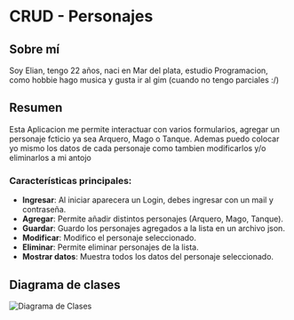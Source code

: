 # CRUD - Personajes

## Sobre mí
Soy Elian, tengo 22 años, naci en Mar del plata, estudio Programacion, como hobbie hago musica y gusta ir al gim (cuando no tengo parciales :/)

## Resumen
Esta Aplicacion me permite interactuar con varios formularios, agregar un personaje fcticio ya sea Arquero, Mago o Tanque. Ademas puedo colocar yo mismo los datos de cada personaje como tambien modificarlos y/o eliminarlos a mi antojo

### Características principales:
- **Ingresar**: Al iniciar aparecera un Login, debes ingresar con un mail y contraseña.
- **Agregar**: Permite añadir distintos personajes (Arquero, Mago, Tanque).
- **Guardar**: Guardo los personajes agregados a la lista en un archivo json.
- **Modificar**: Modifico el personaje seleccionado.
- **Eliminar**: Permite eliminar personajes de la lista.
- **Mostrar datos**: Muestra todos los datos del personaje seleccionado.

## Diagrama de clases
![Diagrama de Clases](ruta/a/tu/diagrama_de_clases.png)